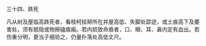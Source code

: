 三十四、跌死

凡从树及屋临高跌死者，看枝柯挂掰所在并屋高低、失脚处踪迹，或土痕高下及要害处，须有抵隐或物擦磕痕瘢。若内损致命痕者，口、眼、耳、鼻内定有血出。若伤重分明，更当子细验之，仍量扑落处高低丈尺。

